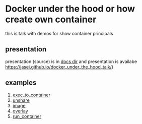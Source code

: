 # Docker under the hood or how create own container

this is talk with demos for show container principals

## presentation

presentation (source) is in [docs dir](docs) and presentation is availabe [https://jasei.github.io/docker_under_the_hood_talk/)](https://jasei.github.io/docker_under_the_hood_talk/)

## examples
1. [exec_to_container](examples/01_exec_to_container)
2. [unshare](examples/02_unshare)
3. [image](examples/03_image)
4. [overlay](examples/04_overlay)
5. [run_container](examples/05_run_container)
